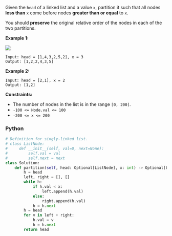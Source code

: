Given the  `head`  of a linked list and a value  `x`, partition it such that all nodes  **less than**  `x`  come before nodes  **greater than or equal**  to  `x`.

You should  **preserve**  the original relative order of the nodes in each of the two partitions.

**Example 1:**

![](https://assets.leetcode.com/uploads/2021/01/04/partition.jpg)
```
Input: head = [1,4,3,2,5,2], x = 3
Output: [1,2,2,4,3,5]
```

**Example 2:**
```
Input: head = [2,1], x = 2
Output: [1,2]
```

**Constraints:**

- The number of nodes in the list is in the range  `[0, 200]`.
- `-100 <= Node.val <= 100`
- `-200 <= x <= 200`


### Python
```python
# Definition for singly-linked list.
# class ListNode:
#     def __init__(self, val=0, next=None):
#         self.val = val
#         self.next = next
class Solution:
    def partition(self, head: Optional[ListNode], x: int) -> Optional[ListNode]:
        h = head
        left, right = [], []
        while h:
            if h.val < x:
                left.append(h.val)
            else:
                right.append(h.val)
            h = h.next
        h = head
        for v in left + right:
            h.val = v
            h = h.next
        return head
```